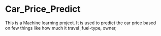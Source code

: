 # Car_Price_Predict
This is a Machine learning project. It is used to predict the car price based on few things like how much it travel ,fuel-type, owner,
